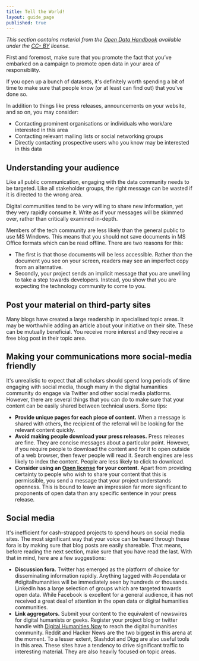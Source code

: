 ```yaml
---
title: Tell the World!
layout: guide_page
published: true
---
```


_This section contains material from the [Open Data
Handbook](http://opendatahandbook.org/) available under the [CC-
BY](http://creativecommons.org/licenses/by/3.0/) license._

First and foremost, make sure that you promote the fact that you’ve embarked
on a campaign to promote open data in your area of responsibility.

If you open up a bunch of datasets, it's definitely worth spending a bit of
time to make sure that people know (or at least can find out) that you've done
so.

In addition to things like press releases, announcements on your website, and
so on, you may consider:

- Contacting prominent organisations or individuals who work/are interested in this area
- Contacting relevant mailing lists or social networking groups
- Directly contacting prospective users who you know may be interested in this data

## Understanding your audience

Like all public communication, engaging with the data community needs to be
targeted. Like all stakeholder groups, the right message can be wasted if it
is directed to the wrong area.

Digital communities tend to be very willing to share new information, yet they
very rapidly consume it. Write as if your messages will be skimmed over,
rather than critically examined in-depth.

Members of the tech community are less likely than the general public to use
MS Windows. This means that you should not save documents in MS Office formats
which can be read offline. There are two reasons for this:

- The first is that those documents will be less accessible. Rather than the
document you see on your screen, readers may see an imperfect copy from an
alternative.
- Secondly, your project sends an implicit message that you are unwilling to
take a step towards developers. Instead, you show that you are expecting the
technology community to come to you.

## Post your material on third-party sites

Many blogs have created a large readership in specialised topic areas. It may
be worthwhile adding an article about your initiative on their site. These can
be mutually beneficial. You receive more interest and they receive a free blog
post in their topic area.

## Making your communications more social-media friendly

It's unrealistic to expect that all scholars should spend long periods of time
engaging with social media, though many in the digital humanities community do
engage via Twitter and other social media platforms. However, there are
several things that you can do to make sure that your content can be easily
shared between technical users. Some tips:

- **Provide unique pages for each piece of content.** When a message is
  shared with others, the recipient of the referral will be looking for the
  relevant content quickly.
- **Avoid making people download your press releases.** Press releases are 
  fine. They are concise messages about a particular point. However, if you 
  require people to download the content and for it to open outside of a web 
  browser, then fewer people will read it. Search engines are less likely to 
  index the content. People are less likely to click to download.
- **Consider using an [Open license](http://opendefinition.org/licenses/#content)
  for your content.** Apart from providing certainty to people who wish to 
  share your content that this is permissible, you send a message that your 
  project understands openness. This is bound to leave an impression far 
  more 
  significant to proponents of open data than any specific sentence in your 
  press release.

## Social media

It's inefficient for cash-strapped projects to spend hours on social media 
sites. The most significant way that your voice can be heard through these 
fora is by making sure that blog posts are easily shareable. That means, 
before reading the next section, make sure that you have read the last. With 
that in mind, here are a few suggestions:

- **Discussion fora.** Twitter has emerged as the platform of choice for 
  disseminating information rapidly. Anything tagged with #opendata or 
  #digitalhumanities will be immediately seen by hundreds or thousands. 
  LinkedIn has a large selection of groups which are targeted towards open
  data. While Facebook is excellent for a general audience, it has not 
  received a great deal of attention in the open data or digital humanities 
  communities.
- **Link aggregators.** Submit your content to the equivalent of newswires 
  for digital humanists or geeks. Register your project blog or twitter 
  handle with [Digital Humanities Now](http://digitalhumanitiesnow.org/) to 
  reach the digital humanities community. Reddit and Hacker News are the two 
  biggest in this arena at the moment. To a lesser extent, Slashdot and Digg 
  are also useful tools in this area. These sites have a tendency to drive 
  significant traffic to interesting material. They are also heavily focused 
  on topic areas.
